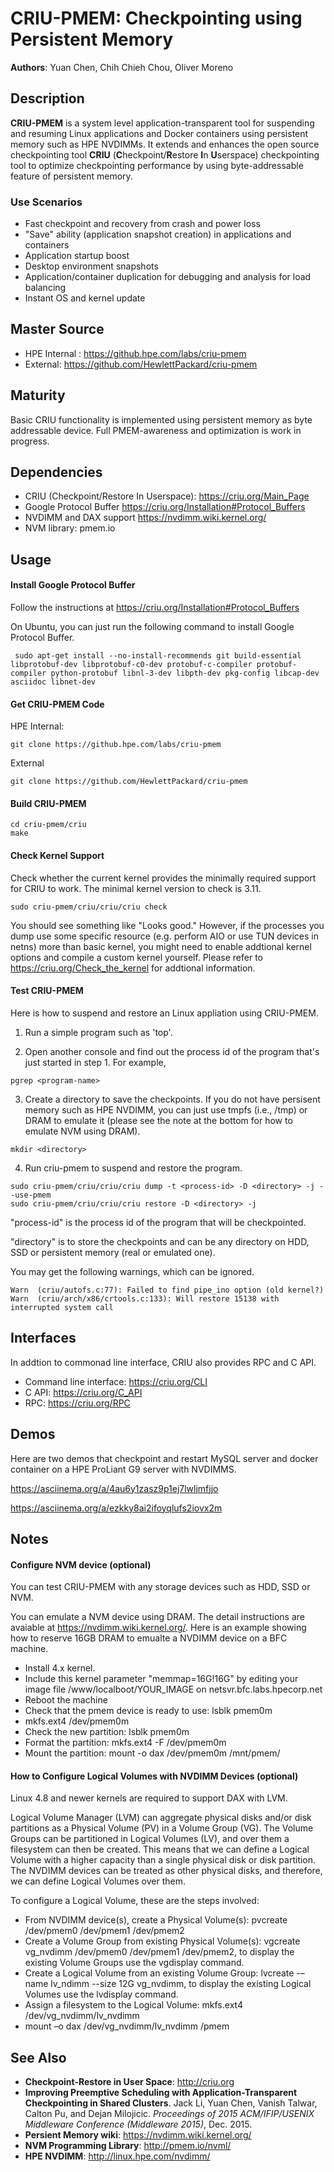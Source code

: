# CRIU-PMEM: Checkpointing using Persistent Memory

**Authors**: Yuan Chen, Chih Chieh Chou, Oliver Moreno

## Description

**CRIU-PMEM** is a system level application-transparent tool for suspending and resuming Linux applications and Docker containers using persistent memory such as HPE NVDIMMs. It extends and enhances the open source checkpointing tool **CRIU** (**C**heckpoint/**R**estore **I**n **U**serspace) checkpointing tool to optimize checkpointing performance by using byte-addressable feature of persistent memory.

### Use Scenarios
- Fast checkpoint and recovery from crash and power loss
- "Save" ability (application snapshot creation) in applications and containers
- Application startup boost
- Desktop environment snapshots
- Application/container duplication for debugging and analysis for load balancing
- Instant OS and kernel update

## Master Source
- HPE Internal : https://github.hpe.com/labs/criu-pmem
- External:      https://github.com/HewlettPackard/criu-pmem

## Maturity
Basic CRIU functionality is implemented using persistent memory as byte addressable device. Full PMEM-awareness and optimization is work in progress. 

## Dependencies
- CRIU (Checkpoint/Restore In Userspace): https://criu.org/Main_Page
- Google Protocol Buffer https://criu.org/Installation#Protocol_Buffers
- NVDIMM and DAX support https://nvdimm.wiki.kernel.org/
- NVM library: pmem.io

## Usage

<!---
#### Check and Configue Linux Kernel (optional)

Linux kernel v3.11 or newer is required, with some specific options set. If your distribution does not provide the needed kernel, you might want to compile one yourself. Please see CRIU web page for the detailed kenerl options that must be enabled.

Here is an example how to check the kernel option CONFIG_CHECKPOINT_RESTORE. 
```
grep CONFIG_CHECKPOINT_RESTORE= /boot/config-`uname -r`
CONFIG_CHECKPOINT_RESTORE=y
```
Please refer to https://criu.org/Check_the_kernel for how to configure linux kernel.
-->
#### Install Google Protocol Buffer 

Follow the instructions at https://criu.org/Installation#Protocol_Buffers

On Ubuntu, you can just run the following command to install Google Protocol Buffer.
```
 sudo apt-get install --no-install-recommends git build-essential libprotobuf-dev libprotobuf-c0-dev protobuf-c-compiler protobuf-compiler python-protobuf libnl-3-dev libpth-dev pkg-config libcap-dev asciidoc libnet-dev
```
<!---
####  Install Other Packages (optional)

If you would like to use make test you should install libaio-devel (RPM) or libaio-dev (DEB).
For test launcher zdtm.py you need PyYAML (RPM) or python-yaml (DEB).
-->

#### Get CRIU-PMEM Code
HPE Internal: 
```
git clone https://github.hpe.com/labs/criu-pmem
```
External
```
git clone https://github.com/HewlettPackard/criu-pmem
```
<!---
The following commands show how to create an ext4 filesystem in the pmem0 device:

```
mkfs -t ext4 /dev/pmem0
mkdir /mnt/pmem0
mount -o dax /dev/pmem0 /mnt/pmem0
```
-->

#### Build CRIU-PMEM
```
cd criu-pmem/criu
make 
```

#### Check Kernel Support
Check whether the current kernel provides the minimally required support for CRIU to work. The minimal kernel version to check is 3.11. 

```
sudo criu-pmem/criu/criu/criu check
```

You should see something like "Looks good." However, if the processes you dump use some specific resource (e.g. perform AIO or use TUN devices in netns) more than basic kernel, you might need to enable addtional kernel options and compile a custom kernel yourself. Please refer to https://criu.org/Check_the_kernel for addtional information.

#### Test CRIU-PMEM

Here is how to suspend and restore an Linux appliation using CRIU-PMEM.

1. Run a simple program such as 'top'.

2. Open another console and find out the process id of the program that's just started in step 1. For example,
```
pgrep <program-name> 
```
3. Create a directory to save the checkpoints. If you do not have persisent memory such as HPE NVDIMM, you can just use tmpfs (i.e., /tmp) or DRAM to emulate it (please see the note at the bottom for how to emulate NVM using DRAM).
```
mkdir <directory>
```
4. Run criu-pmem to suspend and restore the program.
```
sudo criu-pmem/criu/criu/criu dump -t <process-id> -D <directory> -j --use-pmem
sudo criu-pmem/criu/criu/criu restore -D <directory> -j
```
"process-id" is the process id of the program that will be checkpointed.

"directory" is to store the checkpoints and can be any directory on HDD, SSD or persistent memory (real or emulated one).

You may get the following warnings, which can be ignored. 
```
Warn  (criu/autofs.c:77): Failed to find pipe_ino option (old kernel?)
Warn  (criu/arch/x86/crtools.c:133): Will restore 15138 with interrupted system call
```
<!---
####  Another implemenation

This is another implementation of CRIU-PMEM using Non-Volatile-Memory Library (nvml). It's in branch 'libpmem'. Here are the steps to build and test this version.

Download and install nvml (follow the instrutions at https://github.com/pmem/nvml/tree/master

switch to branch 'libpmem'
```
git checkout libpmem
```

Follow the instructions in the master branch to build and test CRIU-PMEM. 
-->
## Interfaces

In addtion to commonad line interface, CRIU also provides RPC and C API.  
- Command line interface: https://criu.org/CLI
- C API: https://criu.org/C_API
- RPC: https://criu.org/RPC

## Demos

Here are two demos that checkpoint and restart MySQL server and docker container on a HPE ProLiant G9 server with NVDIMMS. 

https://asciinema.org/a/4au6y1zasz9p1ej7lwljmfjjo

https://asciinema.org/a/ezkky8ai2ifoyqlufs2iovx2m

<!---
#### Checkpoint and restore a docker container
##### Install experimental Docker binary (Docker Engine 1.10.0)
###### Ubuntu
```
wget https://github.com/boucher/docker/releases/download/v1.10_2-16-16-experimental/docker-1.10.0-dev
service docker stop
mv /usr/bin/docker /usr/bin/docker.Orig
cp docker-1.10_2-16-16-experimental/docker-1.10.0-dev /usr/bin/docker
service docker start
```
###### Fedora
```
sudo dnf update

open /etc/yum.repos.d/docker.repo for edit and add
[dockerrepo]
name=Docker Repository
baseurl=https://yum.dockerproject.org/repo/main/fedora/$releasever/
enabled=1
gpgcheck=1
gpgkey=https://yum.dockerproject.org/gpg

dnf install docker-2:1.10.3-50.gita612434.fc24.x86_64
service docker stop
wget https://github.com/boucher/docker/releases/download/v1.10_2-16-16-experimental/docker-1.10.0-dev
mv /usr/bin/docker/docker-1.10.0-dev /usr/bin/docker.Orig
cp docker-1.10_2-16-16-experimental /usr/bin/docker
service docker start
```
<!---
##### Checkpoint a docker container
```
docker ps
docker checkpoint --image-dir <pathToDumpFiles> <cid>
```
##### Restore a docker container
```
docker restore --image-dir <pathToDumpFiles> <cid>
```
-->
## Notes

#### Configure NVM device (optional)

You can test CRIU-PMEM with any storage devices such as HDD, SSD or NVM. 

You can emulate a NVM device using DRAM. The detail instructions are avaiable at https://nvdimm.wiki.kernel.org/. Here is an example showing how to reserve 16GB DRAM to emualte a NVDIMM device on a BFC machine.

- Install 4.x kernel.
- Include this kernel parameter "memmap=16G!16G" by editing your image file /www/localboot/YOUR_IMAGE on netsvr.bfc.labs.hpecorp.net 
- Reboot the machine
- Check that the pmem device is ready to use: lsblk pmem0m
- mkfs.ext4 /dev/pmem0m
- Check the new partition: lsblk pmem0m
- Format the partition: mkfs.ext4 -F /dev/pmem0m
- Mount the partition:  mount -o dax /dev/pmem0m /mnt/pmem/

#### How to Configure Logical Volumes with NVDIMM Devices (optional)

Linux 4.8 and newer kernels are required to support DAX with LVM.

Logical Volume Manager (LVM) can aggregate physical disks and/or disk partitions as a Physical Volume (PV) in a Volume Group (VG). The Volume Groups can be partitioned in Logical Volumes (LV), and over them a filesystem can then be created. This means that we can define a Logical Volume with a higher capacity than a single physical disk or disk partition. The NVDIMM devices can be treated as other physical disks, and therefore, we can define Logical Volumes over them.

To configure a Logical Volume, these are the steps involved:
- From NVDIMM device(s), create a Physical Volume(s): pvcreate /dev/pmem0 /dev/pmem1 /dev/pmem2
- Create a Volume Group from existing Physical Volume(s): vgcreate vg_nvdimm /dev/pmem0 /dev/pmem1 /dev/pmem2, to display the existing Volume Groups use the vgdisplay command.
- Create a Logical Volume from an existing Volume Group: lvcreate -–name lv_ndimm --size 12G vg_nvdimm, to display the existing Logical Volumes use the lvdisplay command.
- Assign a filesystem to the Logical Volume: mkfs.ext4 /dev/vg_nvdimm/lv_nvdimm
- mount –o dax /dev/vg_nvdimm/lv_nvdimm /pmem

## See Also

- **Checkpoint-Restore in User Space**: http://criu.org
- **Improving Preemptive Scheduling with Application-Transparent Checkpointing in Shared Clusters**.  Jack Li, Yuan Chen, Vanish
    Talwar, Calton Pu, and Dejan Milojicic.  *Proceedings of 2015 ACM/IFIP/USENIX Middleware Conference (Middleware 2015)*, Dec. 2015.
- **Persient Memory wiki**: https://nvdimm.wiki.kernel.org/
- **NVM Programming Library**: http://pmem.io/nvml/
- **HPE NVDIMM**: http://linux.hpe.com/nvdimm/
